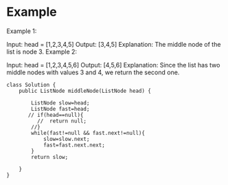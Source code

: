 
# Example
Example 1:


Input: head = [1,2,3,4,5]
Output: [3,4,5]
Explanation: The middle node of the list is node 3.
Example 2:


Input: head = [1,2,3,4,5,6]
Output: [4,5,6]
Explanation: Since the list has two middle nodes with values 3 and 4, we return the second one.
```
class Solution {
    public ListNode middleNode(ListNode head) {

        ListNode slow=head;
        ListNode fast=head;
       // if(head==null){
          //  return null;
        //}
        while(fast!=null && fast.next!=null){
            slow=slow.next;
            fast=fast.next.next;
        }
        return slow;
        
    }
}
```